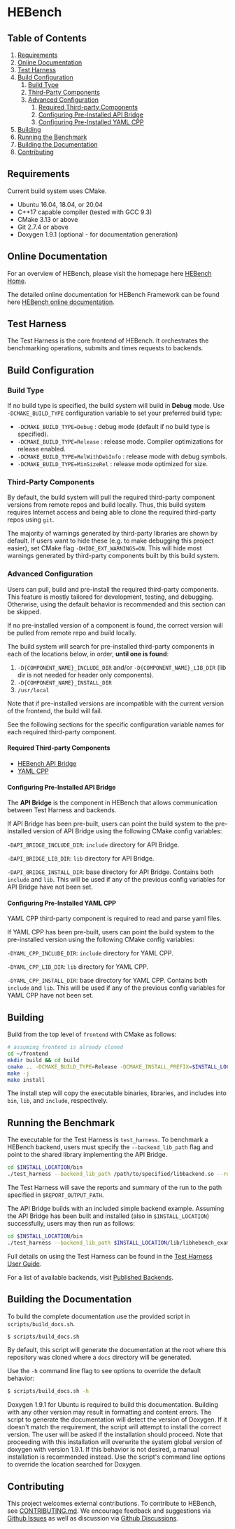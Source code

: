 # HEBench

## Table of Contents
1. [Requirements](#requirements1)
2. [Online Documentation](#online-documentation)
3. [Test Harness](#test-harness)
4. [Build Configuration](#build-configuration)
   1. [Build Type](#build-type)
   2. [Third-Party Components](#third-party-components) 
   3. [Advanced Configuration](#advanced-configuration)
      1. [Required Third-party Components](#required-third-party-components)
      2. [Configuring Pre-Installed API Bridge](#configuring-pre-installed-api-bridge)
      3. [Configuring Pre-Installed YAML CPP](#configuring-pre-installed-yaml)
5. [Building](#building)
6. [Running the Benchmark](#running-the-benchmark)
7. [Building the Documentation](#building-the-documentation)
8. [Contributing](#contributing)


## Requirements <a name="requirements1"></a>
Current build system uses CMake.

- Ubuntu 16.04, 18.04, or 20.04
- C++17 capable compiler (tested with GCC 9.3)
- CMake 3.13 or above
- Git 2.7.4 or above
- Doxygen 1.9.1 (optional - for documentation generation)

## Online Documentation <a name="online-documentation"></a>
For an overview of HEBench, please visit the homepage here [HEBench Home](https://hebench.github.io/).

The detailed online documentation for HEBench Framework can be found here [HEBench online documentation](https://hebench.github.io/frontend).

## Test Harness
The Test Harness is the core frontend of HEBench. It orchestrates the benchmarking operations, submits and times requests to backends.

## Build Configuration <a name="build-configuration"></a>

### Build Type <a name="build-type"></a>

If no build type is specified, the build system will build in <b>Debug</b> mode. Use `-DCMAKE_BUILD_TYPE` configuration variable to set your preferred build type:

- `-DCMAKE_BUILD_TYPE=Debug` : debug mode (default if no build type is specified).
- `-DCMAKE_BUILD_TYPE=Release` : release mode. Compiler optimizations for release enabled.
- `-DCMAKE_BUILD_TYPE=RelWithDebInfo` : release mode with debug symbols.
- `-DCMAKE_BUILD_TYPE=MinSizeRel` : release mode optimized for size.

### Third-Party Components <a name="third-party-components"></a>

By default, the build system will pull the required third-party component versions from remote repos and build locally. Thus, this build system requires Internet access and being able to clone the required third-party repos using `git`.

The majority of warnings generated by third-party libraries are shown by default. If users want to hide these (e.g. to make debugging this project easier), set CMake flag `-DHIDE_EXT_WARNINGS=ON`. This will hide most warnings generated by third-party components built by this build system.

### Advanced Configuration <a name="advanced-configuration"></a>

Users can pull, build and pre-install the required third-party components. This feature is mostly tailored for development, testing, and debugging. Otherwise, using the default behavior is recommended and this section can be skipped.

If no pre-installed version of a component is found, the correct version will be pulled from remote repo and build locally.

The build system will search for pre-installed third-party components in each of the locations below, in order, <b>until one is found</b>:

1. `-D{COMPONENT_NAME}_INCLUDE_DIR` and/or `-D{COMPONENT_NAME}_LIB_DIR` (lib dir is not needed for header only components).
2. `-D{COMPONENT_NAME}_INSTALL_DIR`
3. `/usr/local`

Note that if pre-installed versions are incompatible with the current version of the frontend, the build will fail.

See the following sections for the specific configuration variable names for each required third-party component.

#### Required Third-party Components <a name="required-third-party-components"></a>

- [HEBench API Bridge](https://github.com/hebench/api-bridge)
- [YAML CPP](https://github.com/jbeder/yaml-cpp)

#### Configuring Pre-Installed API Bridge <a name="configuring-pre-installed-api-bridge"></a>
The <b>API Bridge</b> is the component in HEBench that allows communication between Test Harness and backends.

If API Bridge has been pre-built, users can point the build system to the pre-installed version of API Bridge using the following CMake config variables:

`-DAPI_BRIDGE_INCLUDE_DIR`: `include` directory for API Bridge.

`-DAPI_BRIDGE_LIB_DIR`: `lib` directory for API Bridge.

`-DAPI_BRIDGE_INSTALL_DIR`: base directory for API Bridge. Contains both `include` and `lib`. This will be used if any of the previous config variables for API Bridge have not been set.

#### Configuring Pre-Installed YAML CPP <a name="configuring-pre-installed-yaml"></a>
YAML CPP third-party component is required to read and parse yaml files.

If YAML CPP has been pre-built, users can point the build system to the pre-installed version using the following CMake config variables:

`-DYAML_CPP_INCLUDE_DIR`: `include` directory for YAML CPP.

`-DYAML_CPP_LIB_DIR`: `lib` directory for YAML CPP.

`-DYAML_CPP_INSTALL_DIR`: base directory for YAML CPP. Contains both `include` and `lib`. This will be used if any of the previous config variables for YAML CPP have not been set.

## Building <a name="building"></a>

Build from the top level of `frontend` with CMake as follows:

```bash
# assuming frontend is already cloned
cd ~/frontend
mkdir build && cd build
cmake .. -DCMAKE_BUILD_TYPE=Release -DCMAKE_INSTALL_PREFIX=$INSTALL_LOCATION # change install location at will
make -j
make install
```

The install step will copy the executable binaries, libraries, and includes into `bin`, `lib`, and `include`, respectively.

## Running the Benchmark <a name="running-the-benchmark"></a>

The executable for the Test Harness is `test_harness`. To benchmark a HEBench backend, users must specify the `--backend_lib_path` flag and point to the shared library implementing the API Bridge.

```bash
cd $INSTALL_LOCATION/bin
./test_harness --backend_lib_path /path/to/specified/libbackend.so --report_root_path $REPORT_OUTPUT_PATH
```

The Test Harness will save the reports and summary of the run to the path specified in `$REPORT_OUTPUT_PATH`.

The API Bridge builds with an included simple backend example. Assuming the API Bridge has been built and installed (also in `$INSTALL_LOCATION`) successfully, users may then run as follows:

```bash
cd $INSTALL_LOCATION/bin
./test_harness --backend_lib_path $INSTALL_LOCATION/lib/libhebench_example_backend.so --report_root_path $REPORT_OUTPUT_PATH
```

Full details on using the Test Harness can be found in the [Test Harness User Guide](https://hebench.github.io/frontend/test_harness_usage_guide.html).

For a list of available backends, visit [Published Backends](https://hebench.github.io/hebench_published_backends.html).

## Building the Documentation <a name="building-the-documentation"></a>
To build the complete documentation use the provided script in `scripts/build_docs.sh`.

```bash
$ scripts/build_docs.sh
```

By default, this script will generate the documentation at the root where this repository was cloned where a `docs` directory will be generated.

Use the `-h` command line flag to see options to override the default behavior:

```bash
$ scripts/build_docs.sh -h
```

Doxygen 1.9.1 for Ubuntu is required to build this documentation. Building with any other version may result in formatting and content errors. The script to generate the documentation will detect the version of Doxygen. If it doesn't match the requirement, the script will attempt to install the correct version. The user will be asked if the installation should proceed. Note that proceeding with this installation will overwrite the system global version of doxygen with version 1.9.1. If this behavior is not desired, a manual installation is recommended instead. Use the script's command line options to override the location searched for Doxygen.

## Contributing <a name="contributing"></a>

This project welcomes external contributions. To contribute to HEBench, see [CONTRIBUTING.md](CONTRIBUTING.md). We encourage feedback and suggestions via [Github Issues](https://github.com/hebench/frontend/issues) as well as discussion via [Github Discussions](https://github.com/hebench/frontend/discussions).
